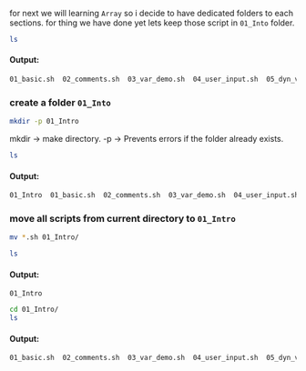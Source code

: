 for next we will learning `Array` so i decide to have dedicated folders to each sections. for thing we have done yet lets keep those script in `01_Into` folder.
```bash
ls
```  
#### Output:  
```bash
01_basic.sh  02_comments.sh  03_var_demo.sh  04_user_input.sh  05_dyn_vars.sh  06_const_var.sh
```  
### create a folder `01_Into`  
```bash
mkdir -p 01_Intro 
```  
mkdir → make directory.
-p → Prevents errors if the folder already exists.
```bash
ls
```  
#### Output:  
```bash
01_Intro  01_basic.sh  02_comments.sh  03_var_demo.sh  04_user_input.sh  05_dyn_vars.sh  06_const_var.sh
```  

### move all scripts from current directory to `01_Intro`  
```bash
mv *.sh 01_Intro/
```  
```bash
ls
```  
#### Output:  
```vbnet
01_Intro
```  
```bash
cd 01_Intro/
ls
```  
#### Output:  
```bash
01_basic.sh  02_comments.sh  03_var_demo.sh  04_user_input.sh  05_dyn_vars.sh  06_const_var.sh
```  